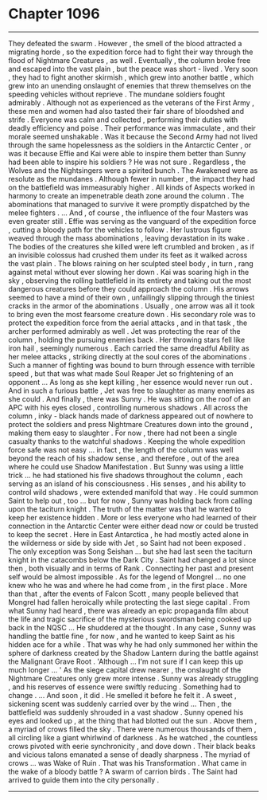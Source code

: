 
# Chapter 1096


---

They defeated the swarm . However , the smell of the blood attracted a migrating horde , so the expedition force had to fight their way through the flood of Nightmare Creatures , as well .
Eventually , the column broke free and escaped into the vast plain , but the peace was short - lived . Very soon , they had to fight another skirmish , which grew into another battle , which grew into an unending onslaught of enemies that threw themselves on the speeding vehicles without reprieve .
The mundane soldiers fought admirably . Although not as experienced as the veterans of the First Army , these men and women had also tasted their fair share of bloodshed and strife . Everyone was calm and collected , performing their duties with deadly efficiency and poise . Their performance was immaculate , and their morale seemed unshakable .
Was it because the Second Army had not lived through the same hopelessness as the soldiers in the Antarctic Center , or was it because Effie and Kai were able to inspire them better than Sunny had been able to inspire his soldiers ? He was not sure . Regardless , the Wolves and the Nightsingers were a spirited bunch .
The Awakened were as resolute as the mundanes . Although fewer in number , the impact they had on the battlefield was immeasurably higher . All kinds of Aspects worked in harmony to create an impenetrable death zone around the column . The abominations that managed to survive it were promptly dispatched by the melee fighters .
... And , of course , the influence of the four Masters was even greater still .
Effie was serving as the vanguard of the expedition force , cutting a bloody path for the vehicles to follow . Her lustrous figure weaved through the mass abominations , leaving devastation in its wake . The bodies of the creatures she killed were left crumbled and broken , as if an invisible colossus had crushed them under its feet as it walked across the vast plain .
The blows raining on her sculpted steel body , in turn , rang against metal without ever slowing her down .
Kai was soaring high in the sky , observing the rolling battlefield in its entirety and taking out the most dangerous creatures before they could approach the column . His arrows seemed to have a mind of their own , unfailingly slipping through the tiniest cracks in the armor of the abominations . Usually , one arrow was all it took to bring even the most fearsome creature down .
His secondary role was to protect the expedition force from the aerial attacks , and in that task , the archer performed admirably as well .
Jet was protecting the rear of the column , holding the pursuing enemies back . Her throwing stars fell like iron hail , seemingly numerous . Each carried the same dreadful Ability as her melee attacks , striking directly at the soul cores of the abominations . Such a manner of fighting was bound to burn through essence with terrible speed , but that was what made Soul Reaper Jet so frightening of an opponent ...
As long as she kept killing , her essence would never run out . And in such a furious battle , Jet was free to slaughter as many enemies as she could .
And finally , there was Sunny . He was sitting on the roof of an APC with his eyes closed , controlling numerous shadows . All across the column , inky - black hands made of darkness appeared out of nowhere to protect the soldiers and press Nightmare Creatures down into the ground , making them easy to slaughter . For now , there had not been a single casualty thanks to the watchful shadows .
Keeping the whole expedition force safe was not easy ... in fact , the length of the column was well beyond the reach of his shadow sense , and therefore , out of the area where he could use Shadow Manifestation . But Sunny was using a little trick ... he had stationed his five shadows throughout the column , each serving as an island of his consciousness .
His senses , and his ability to control wild shadows , were extended manifold that way .
He could summon Saint to help out , too ... but for now , Sunny was holding back from calling upon the taciturn knight .
The truth of the matter was that he wanted to keep her existence hidden . More or less everyone who had learned of their connection in the Antarctic Center were either dead now or could be trusted to keep the secret . Here in East Antarctica , he had mostly acted alone in the wilderness or side by side with Jet , so Saint had not been exposed .
The only exception was Song Seishan ... but she had last seen the taciturn knight in the catacombs below the Dark City . Saint had changed a lot since then , both visually and in terms of Rank . Connecting her past and present self would be almost impossible .
As for the legend of Mongrel ... no one knew who he was and where he had come from , in the first place . More than that , after the events of Falcon Scott , many people believed that Mongrel had fallen heroically while protecting the last siege capital . From what Sunny had heard , there was already an epic propaganda film about the life and tragic sacrifice of the mysterious swordsman being cooked up back in the NQSC ...
He shuddered at the thought .
In any case , Sunny was handling the battle fine , for now , and he wanted to keep Saint as his hidden ace for a while . That was why he had only summoned her within the sphere of darkness created by the Shadow Lantern during the battle against the Malignant Grave Root .
'Although ... I'm not sure if I can keep this up much longer ... '
As the siege capital drew nearer , the onslaught of the Nightmare Creatures only grew more intense . Sunny was already struggling , and his reserves of essence were swiftly reducing .
Something had to change .
... And soon , it did .
He smelled it before he felt it . A sweet , sickening scent was suddenly carried over by the wind ...
Then , the battlefield was suddenly shrouded in a vast shadow . Sunny opened his eyes and looked up , at the thing that had blotted out the sun .
Above them , a myriad of crows filled the sky . There were numerous thousands of them , all circling like a giant whirlwind of darkness . As he watched , the countless crows pivoted with eerie synchronicity , and dove down . Their black beaks and vicious talons emanated a sense of deadly sharpness .
The myriad of crows ... was Wake of Ruin .
That was his Transformation . What came in the wake of a bloody battle ?
A swarm of carrion birds .
The Saint had arrived to guide them into the city personally .

---

